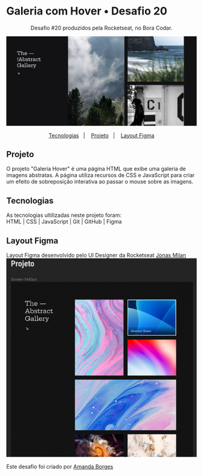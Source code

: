 # Galeria com Hover • Desafio 20

<p align="center"> Desafio #20 produzidos pela Rocketseat, no Bora Codar. </p>

![Imagem do Projeto](https://raw.githubusercontent.com/amandadecassiaborges/GaleriaHover/main/ImagemProjeto.png)

<p align="center">
  <a href="#-projeto">Tecnologias</a>&nbsp;&nbsp;&nbsp;|&nbsp;&nbsp;&nbsp;
  <a href="#-tecnologias">Projeto</a>&nbsp;&nbsp;&nbsp;|&nbsp;&nbsp;&nbsp;
  <a href="#-layout">Layout Figma</a>
</p>

## Projeto
O projeto "Galeria Hover" é uma página HTML que exibe uma galeria de imagens abstratas. A página utiliza recursos de CSS e JavaScript para criar um efeito de sobreposição interativa ao passar o mouse sobre as imagens.

## Tecnologias
As tecnologias ultilizadas neste projeto foram: 
<br>
HTML | CSS | JavaScript | Git | GitHub | Figma

## Layout Figma
Layout Figma desenvolvido pelo UI Designer da Rocketseat <a href="https://jonasmilan.cc/" target="_blank">Jonas Milan</a>
<br>
![Imagem do Figma](https://raw.githubusercontent.com/amandadecassiaborges/GaleriaHover/main/ImagemFigma.png)

Este desafio foi criado por [Amanda Borges](https://www.linkedin.com/in/amandadecassiaborges/)
